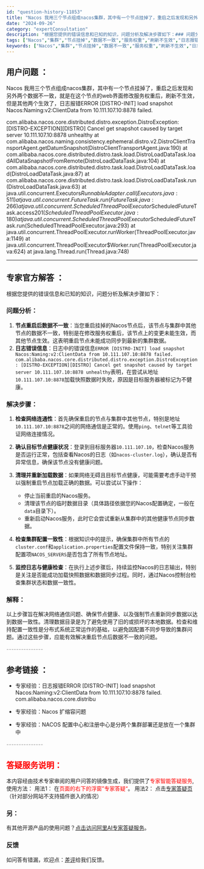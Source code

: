 ```yaml
---
id: "question-history-11853"
title: "Nacos 我用三个节点组成nacos集群，其中有一个节点挂掉了，重启之后发现和另外两个数据不一致，就是在"
date: "2024-09-26"
category: "expertConsultation"
description: "根据您提供的错误信息和已知的知识，问题分析及解决步骤如下：### 问题分析：1. **节点重启后数据不一致**：当您重启挂掉的Nacos节点后，该节点与集群中其他节点的数据不一致，特别是在修改服务权重后，该节点上的变更未能生效，而其他节点生效。这表明重启节点未能成功同步到最新的集群数据。2. **日"
tags: ["Nacos","集群","节点挂掉","数据不一致","服务权重","刷新不生效","日志报错"]
keywords: ["Nacos","集群","节点挂掉","数据不一致","服务权重","刷新不生效","日志报错"]
---
```


## 用户问题 ： 
 Nacos 我用三个节点组成nacos集群，其中有一个节点挂掉了，重启之后发现和另外两个数据不一致，就是在这个节点的web界面修改服务权重后，刷新不生效，但是其他两个生效了，日志报错ERROR [DISTRO-INIT] load snapshot Nacos:Naming:v2:ClientData from 10.111.107.10:8878 failed.

com.alibaba.nacos.core.distributed.distro.exception.DistroException: [DISTRO-EXCEPTION][DISTRO] Cancel get snapshot caused by target server 10.111.107.10:8878 unhealthy
at com.alibaba.nacos.naming.consistency.ephemeral.distro.v2.DistroClientTransportAgent.getDatumSnapshot(DistroClientTransportAgent.java:190)
at com.alibaba.nacos.core.distributed.distro.task.load.DistroLoadDataTask.loadAllDataSnapshotFromRemote(DistroLoadDataTask.java:104)
at com.alibaba.nacos.core.distributed.distro.task.load.DistroLoadDataTask.load(DistroLoadDataTask.java:87)
at com.alibaba.nacos.core.distributed.distro.task.load.DistroLoadDataTask.run(DistroLoadDataTask.java:63)
at java.util.concurrent.Executors$RunnableAdapter.call(Executors.java:511)
at java.util.concurrent.FutureTask.run(FutureTask.java:266)
at java.util.concurrent.ScheduledThreadPoolExecutor$ScheduledFutureTask.access$201(ScheduledThreadPoolExecutor.java:180)
at java.util.concurrent.ScheduledThreadPoolExecutor$ScheduledFutureTask.run(ScheduledThreadPoolExecutor.java:293)
at java.util.concurrent.ThreadPoolExecutor.runWorker(ThreadPoolExecutor.java:1149)
at java.util.concurrent.ThreadPoolExecutor$Worker.run(ThreadPoolExecutor.java:624)
at java.lang.Thread.run(Thread.java:748)  

---------------
## 专家官方解答 ：

根据您提供的错误信息和已知的知识，问题分析及解决步骤如下：

### 问题分析：
1. **节点重启后数据不一致**：当您重启挂掉的Nacos节点后，该节点与集群中其他节点的数据不一致，特别是在修改服务权重后，该节点上的变更未能生效，而其他节点生效。这表明重启节点未能成功同步到最新的集群数据。
2. **日志错误信息**：日志中的错误信息`ERROR [DISTRO-INIT] load snapshot Nacos:Naming:v2:ClientData from 10.111.107.10:8878 failed. com.alibaba.nacos.core.distributed.distro.exception.DistroException: [DISTRO-EXCEPTION][DISTRO] Cancel get snapshot caused by target server 10.111.107.10:8878 unhealthy`表明，在尝试从地址`10.111.107.10:8878`加载快照数据时失败，原因是目标服务器被标记为不健康。

### 解决步骤：
1. **检查网络连通性**：首先确保重启的节点与集群中其他节点，特别是地址`10.111.107.10:8878`之间的网络通信是正常的。使用`ping`、`telnet`等工具验证网络连接情况。
   
2. **确认目标节点健康状况**：登录到目标服务器`10.111.107.10`，检查Nacos服务是否运行正常，包括查看Nacos的日志（如`nacos-cluster.log`），确认是否有异常信息，确保该节点没有健康问题。

3. **清理并重新加载数据**：如果网络无碍且目标节点健康，可能需要考虑手动干预以强制重启节点加载正确的数据。可以尝试以下操作：
   - 停止当前重启的Nacos服务。
   - 清理该节点的临时数据目录（具体路径依据您的Nacos配置确定，一般在`data`目录下）。
   - 重新启动Nacos服务，此时它会尝试重新从集群中的其他健康节点同步数据。

4. **检查集群配置一致性**：根据知识中的提示，确保集群中所有节点的`cluster.conf`和`application.properties`配置文件保持一致，特别关注集群配置项`NACOS_SERVERS`是否包含了所有节点地址。

5. **监控日志与健康检查**：在执行上述步骤后，持续监控Nacos的日志输出，特别是关注是否能成功加载快照数据和数据同步过程。同时，通过Nacos控制台检查集群状态和数据一致性。

### 解释：
以上步骤旨在解决网络通信问题、确保节点健康、以及强制节点重新同步数据以达到数据一致性。清理数据目录是为了避免使用了旧的或损坏的本地数据。检查和维持配置一致性是分布式系统正常运作的基础，以避免因配置不同步导致的集群问题。通过这些步骤，应能有效解决重启节点后数据不一致的问题。


<font color="#949494">---------------</font> 


## 参考链接 ：

* 专家经验：日志报错ERROR [DISTRO-INIT] load snapshot Nacos:Naming:v2:ClientData from 10.111.107.10:8878 failed. com.alibaba.nacos.core.distribu 
 
 * 专家经验：Nacos 扩缩容问题 
 
 * 专家经验：NACOS 配置中心和注册中心是分两个集群部署还是放在一个集群中 


 <font color="#949494">---------------</font> 
 


## <font color="#FF0000">答疑服务说明：</font> 

本内容经由技术专家审阅的用户问答的镜像生成，我们提供了<font color="#FF0000">专家智能答疑服务</font>,使用方法：
用法1： 在<font color="#FF0000">页面的右下的浮窗”专家答疑“</font>。
用法2： 点击[专家答疑页](https://answer.opensource.alibaba.com/docs/intro)（针对部分网站不支持插件嵌入的情况）
### 另：


有其他开源产品的使用问题？[点击访问阿里AI专家答疑服务](https://answer.opensource.alibaba.com/docs/intro)。
### 反馈
如问答有错漏，欢迎点：[差评](https://ai.nacos.io/user/feedbackByEnhancerGradePOJOID?enhancerGradePOJOId=13825)给我们反馈。

